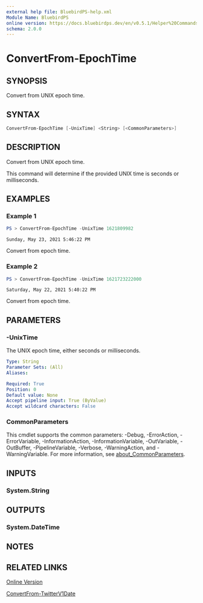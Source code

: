 ```yaml
---
external help file: BluebirdPS-help.xml
Module Name: BluebirdPS
online version: https://docs.bluebirdps.dev/en/v0.5.1/Helper%20Commands/ConvertFrom-EpochTime
schema: 2.0.0
---
```


# ConvertFrom-EpochTime

## SYNOPSIS

Convert from UNIX epoch time.

## SYNTAX

```powershell
ConvertFrom-EpochTime [-UnixTime] <String> [<CommonParameters>]
```

## DESCRIPTION

Convert from UNIX epoch time.

This command will determine if the provided UNIX time is seconds or milliseconds.

## EXAMPLES

### Example 1

```powershell
PS > ConvertFrom-EpochTime -UnixTime 1621809982
```

```text
Sunday, May 23, 2021 5:46:22 PM
```

Convert from epoch time.

### Example 2

```powershell
PS > ConvertFrom-EpochTime -UnixTime 1621723222000
```

```text
Saturday, May 22, 2021 5:40:22 PM
```

Convert from epoch time.

## PARAMETERS

### -UnixTime

The UNIX epoch time, either seconds or milliseconds.

```yaml
Type: String
Parameter Sets: (All)
Aliases:

Required: True
Position: 0
Default value: None
Accept pipeline input: True (ByValue)
Accept wildcard characters: False
```

### CommonParameters

This cmdlet supports the common parameters: -Debug, -ErrorAction, -ErrorVariable, -InformationAction, -InformationVariable, -OutVariable, -OutBuffer, -PipelineVariable, -Verbose, -WarningAction, and -WarningVariable. For more information, see [about_CommonParameters](http://go.microsoft.com/fwlink/?LinkID=113216).

## INPUTS

### System.String

## OUTPUTS

### System.DateTime

## NOTES

## RELATED LINKS

[Online Version](https://docs.bluebirdps.dev/en/v0.5.1/Helper%20Commands/ConvertFrom-EpochTime)

[ConvertFrom-TwitterV1Date](https://docs.bluebirdps.dev/en/v0.5.1/Helper%20Commands/ConvertFrom-TwitterV1Date)
